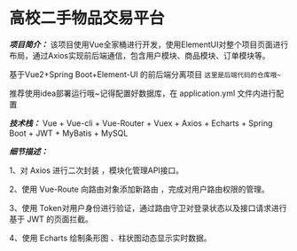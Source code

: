 # 高校二手物品交易平台

***项目简介：*** 该项目使用Vue全家桶进行开发，使用ElementUI对整个项目页面进行布局，通过Axios实现前后端通信，包含用户模块、商品模块、订单模块等。



基于Vue2+Spring Boot+Element-UI 的前后端分离项目
`这里是后端代码的仓库哦~`  



推荐使用idea部署运行哦~记得配置好数据库，在 application.yml 文件内进行配置  



***技术栈：***  Vue + Vue-cli + Vue-Router + Vuex + Axios + Echarts + Spring Boot + JWT + MyBatis + MySQL  



***细节描述：***

1、对 Axios 进行二次封装 ，模块化管理API接口。 

2、使用 Vue-Route 向路由对象添加新路由 ，完成对用户路由权限的管理。

3、使用 Token对用户身份进行验证，通过路由守卫对登录状态以及接口请求进行基于 JWT 的页面拦截。

4、使用 Echarts 绘制条形图 、柱状图动态显示实时数据。

